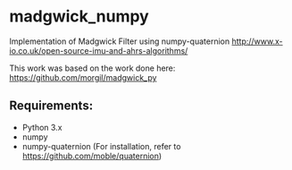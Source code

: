 # madgwick_numpy
Implementation of Madgwick Filter using numpy-quaternion
http://www.x-io.co.uk/open-source-imu-and-ahrs-algorithms/

This work was based on the work done here:
https://github.com/morgil/madgwick_py

## Requirements:
  - Python 3.x
  - numpy
  - numpy-quaternion (For installation, refer to https://github.com/moble/quaternion)






